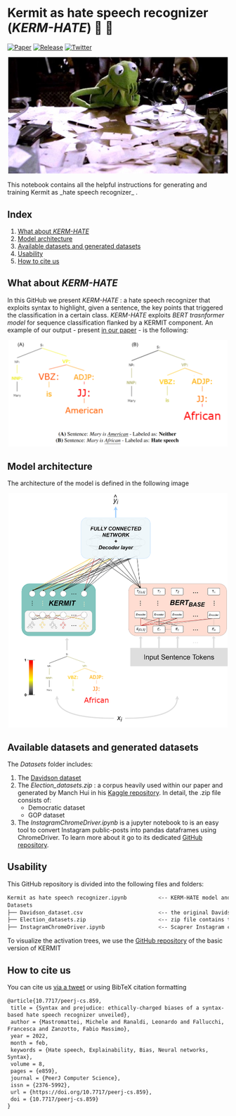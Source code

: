 # Kermit as hate speech recognizer (_KERM-HATE_) :frog: :cursing_face:
[![Paper](https://img.shields.io/badge/paper-PeerJ-blue)](https://peerj.com/articles/cs-859/)
[![Release](https://img.shields.io/badge/release-v.1.2-orange)](https://github.com/ART-Group-it/HateSpeechKermit/releases/tag/v.1.2)
[![Twitter](https://img.shields.io/badge/Twitter-Write%20a%20tweet-%231DA1F2)](http://twitter.com/intent/tweet?text=Hey,%20I%20created%20my%20Kerm-Hate%20transformer%20model%20using%20this%20ART-Group-it%20GitHub%20repository%3A&url=http%3A%2F%2Fgithub.com/ART-Group-it/HateSpeechKermit%2F&via=itsmattei%20.)
      
<p align="center">
<img src="./imgs/kermit.jpg" width="500"/>
</p>
This notebook contains all the helpful instructions for generating and training Kermit as _hate speech recognizer_ .

## Index
1. [What about _KERM-HATE_](#what-about-kerm-hate)
2. [Model architecture](#model-architecture)
3. [Available datasets and generated datasets](#available-datasets-and-generated-datasets)
4. [Usability](#usability)
5. [How to cite us](#how-to-cite-us)

## What about _KERM-HATE_
In this GitHub we present _KERM-HATE_ : a hate speech recognizer that exploits syntax to highlight, given a sentence, the key points that triggered the classification in a certain class.
_KERM-HATE_ exploits _BERT trasnformer model_ for sequence classification flanked by a KERMIT component.
An example of our output - present [in our paper](https://peerj.com/articles/cs-859/) - is the following:
<p align="center">
<img src="./imgs/Example.png" width="500"/>
</p>

## Model architecture
The architecture of the model is defined in the following image
<p align="center">
<img src="./imgs/architecture.png" width="500"/>
</p>

## Available datasets and generated datasets
The _Datasets_ folder includes:
1. The [Davidson dataset](https://ojs.aaai.org/index.php/ICWSM/article/view/14955)
2. The _Election_datasets.zip_ : a corpus heavily used within our paper and generated by Manch Hui in his [Kaggle repository](https://www.kaggle.com/manchunhui/us-election-2020-tweets/metadata). In detail, the .zip file consists of:
      - Democratic dataset
      - GOP dataset
3. The _InstagramChromeDriver.ipynb_ is a jupyter notebook to is an easy tool to convert Instagram public-posts into pandas dataframes using ChromeDriver. To learn more about it go to its dedicated [GitHub repository](https://github.com/itsmattei/Catch-Instagram-post-comments).

## Usability   
This GitHub repository is divided into the following files and folders:
```bash
Kermit as hate speech recognizer.ipynb          <-- KERM-HATE model and how to train and use it
Datasets
├── Davidson_dataset.csv                        <-- the original Davidson dataset 
├── Election_datasets.zip                       <-- zip file contains the Democratic and the GOP dataset
├── InstagramChromeDriver.ipynb                 <-- Scaprer Instagram comments
```
To visualize the activation trees, we use the [GitHub repository](https://github.com/ART-Group-it/KERMIT) of the basic version of KERMIT

## How to cite us
You can cite us [via a tweet](http://twitter.com/intent/tweet?text=Hey,%20I%20created%20my%20Kerm-Hate%20transformer%20model%20using%20this%20ART-Group-it%20GitHub%20repository%3A&url=http%3A%2F%2Fgithub.com/ART-Group-it/HateSpeechKermit%2F&via=itsmattei%20.) or using BibTeX citation formatting
```
@article{10.7717/peerj-cs.859,
 title = {Syntax and prejudice: ethically-charged biases of a syntax-based hate speech recognizer unveiled},
 author = {Mastromattei, Michele and Ranaldi, Leonardo and Fallucchi, Francesca and Zanzotto, Fabio Massimo},
 year = 2022,
 month = feb,
 keywords = {Hate speech, Explainability, Bias, Neural networks, Syntax},
 volume = 8,
 pages = {e859},
 journal = {PeerJ Computer Science},
 issn = {2376-5992},
 url = {https://doi.org/10.7717/peerj-cs.859},
 doi = {10.7717/peerj-cs.859}
}
```

